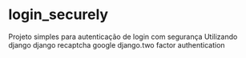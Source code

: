 # login_securely
Projeto simples para autenticação de login com segurança
Utilizando django
django recaptcha google
django.two factor authentication